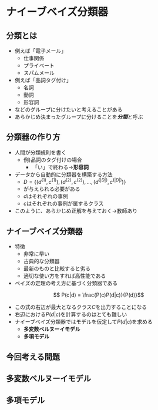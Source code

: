 # ナイーブベイズ分類器
## 分類とは
* 例えば「電子メール」
  + 仕事関係
  + プライベート
  + スパムメール  
* 例えば「品詞タグ付け」
  + 名詞
  + 動詞
  + 形容詞
* などのグループに分けたいと考えることがある
* あらかじめ決まったグループに分けることを***分類***と呼ぶ

## 分類器の作り方
* 人間が分類規則を書く
  + 例)品詞のタグ付けの場合
    + 「い」で終わる→**形容詞**    
* データから自動的に分類器を構築する方法
  + $D = \{(d^{(1)},c^{(1)}),(d^{(2)},c^{(2)}),...,(d^{(|D|)},c^{(|D|)})\}$
  + が与えられる必要がある
  + $d$はそれぞれの事例
  + $c$はそれぞれの事例が属するクラス
* このように、あらかじめ正解を与えておく→教師あり

## ナイーブベイズ分類器
* 特徴
  + 非常に早い
  + 古典的な分類器
  + 最新のものと比較すると劣る
  + 適切な使い方をすれば高性能である
* ベイズの定理の考え方に基づく分類器である

```math
  P(c|d) = \frac{P(c)P(d|c)}{P(d)}
```

* この式の右辺が最大となるクラス$C$を出力することになる
* 右辺における$P(d|c)$を計算するのはとても難しい
* ナイーブベイズ分類器ではモデルを仮定して$P(d|c)$を求める
  + **多変数ベルヌーイモデル**
  + **多項モデル**

## 今回考える問題

## 多変数ベルヌーイモデル

## 多項モデル
